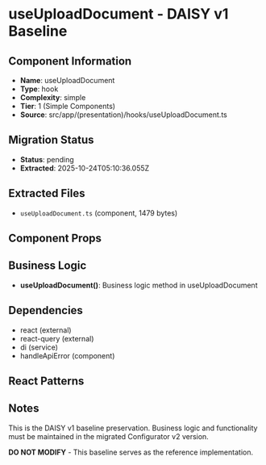 # useUploadDocument - DAISY v1 Baseline

## Component Information

- **Name**: useUploadDocument
- **Type**: hook
- **Complexity**: simple
- **Tier**: 1 (Simple Components)
- **Source**: src/app/(presentation)/hooks/useUploadDocument.ts

## Migration Status

- **Status**: pending
- **Extracted**: 2025-10-24T05:10:36.055Z

## Extracted Files

- `useUploadDocument.ts` (component, 1479 bytes)

## Component Props



## Business Logic

- **useUploadDocument()**: Business logic method in useUploadDocument

## Dependencies

- react (external)
- react-query (external)
- di (service)
- handleApiError (component)

## React Patterns



## Notes

This is the DAISY v1 baseline preservation. Business logic and functionality
must be maintained in the migrated Configurator v2 version.

**DO NOT MODIFY** - This baseline serves as the reference implementation.
